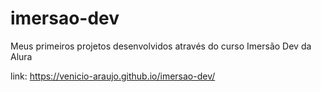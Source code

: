 # imersao-dev
Meus primeiros projetos desenvolvidos através do curso Imersão Dev da Alura

link: https://venicio-araujo.github.io/imersao-dev/
